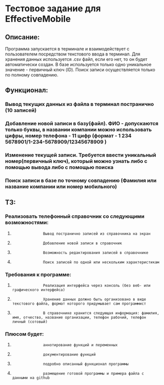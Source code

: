# Тестовое задание для EffectiveMobile

## Описание:
Программа запускается в терминале и взаимодействует с пользователем посредством текстового ввода в терминал.
Для хранения данных используется .csv файл, если его нет, то он будет автоматически создан.
В базе используется только одно уникальное значение - первичный ключ (ID). 
Поиск записи осуществляется только по полному совпадению.

## Функционал:

### Вывод текущих данных из файла в терминал постранично (10 записей)
### Добавление новой записи в базу(файл). ФИО - допускаются только буквы, в названии компании можно использовать цифры, номер телефона - 11 цифр (формат - 1 234 5678901/1-234-5678909/12345678909 )
### Изменение текущей записи. Требуется ввести уникальный номер(первичный ключ), который можно узнать либо с помощью вывода либо с помощью поиска
### Поиск записи в базе по точному совпадению (Фамилия или название компании или номер мобильного)

## ТЗ:

### Реализовать телефонный справочник со следующими возможностями:
1.                   Вывод постранично записей из справочника на экран
2.                   Добавление новой записи в справочник
3.                   Возможность редактирования записей в справочнике
4.                   Поиск записей по одной или нескольким характеристикам
### Требования к программе:
1.                   Реализация интерфейса через консоль (без веб- или графического интерфейса)
2.                   Хранение данных должно быть организовано в виде текстового файла, формат которого придумывает сам программист
3.                   В справочнике хранится следующая информация: фамилия, имя, отчество, название организации, телефон рабочий, телефон личный (сотовый)
### Плюсом будет:
1.                   аннотирование функций и переменных
2.                   документирование функций
3.                   подробно описанный функционал программы
4.                   размещение готовой программы и примера файла с данными на github
